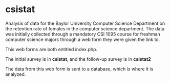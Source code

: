 # csistat
Analysis of data for the Baylor University Computer Science Department on the retention rate of females in the computer science department. The data was initially collected through a mandatory CSI 1095 course for freshman computer science majors through a web form they were given the link to.  
  

This web forms are both entitled index.php.  
  
The initial survey is in **csistat**, and the follow-up survey is in **csistat2**  
  
The data from this web form is sent to a database, which is where it is analyzed.
